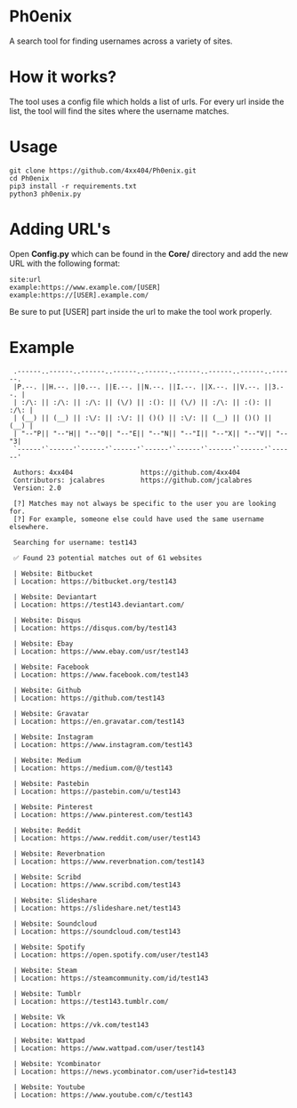 # Ph0enix  
A search tool for finding usernames across a variety of sites.  
  
# How it works?  
The tool uses a config file which holds a list of urls. For every url inside the list, the tool will find the sites where the username matches.  

# Usage  
```
git clone https://github.com/4xx404/Ph0enix.git
cd Ph0enix
pip3 install -r requirements.txt
python3 ph0enix.py
```
  
# Adding URL's  
Open **Config.py** which can be found in the **Core/** directory and add the new URL with the following format:  
```
site:url  
example:https://www.example.com/[USER]
example:https://[USER].example.com/
```
  
Be sure to put [USER] part inside the url to make the tool work properly.  

# Example  
```
 .------..------..------..------..------..------..------..------..------.
 |P.--. ||H.--. ||0.--. ||E.--. ||N.--. ||I.--. ||X.--. ||V.--. ||3.--. |
 | :/\: || :/\: || :/\: || (\/) || :(): || (\/) || :/\: || :(): || :/\: |
 | (__) || (__) || :\/: || :\/: || ()() || :\/: || (__) || ()() || (__) |
 | "--"P|| "--"H|| "--"0|| "--"E|| "--"N|| "--"I|| "--"X|| "--"V|| "--"3|
 `------'`------'`------'`------'`------'`------'`------'`------'`------'

 Authors: 4xx404			     https://github.com/4xx404
 Contributors: jcalabres		 https://github.com/jcalabres
 Version: 2.0

 [?] Matches may not always be specific to the user you are looking for.
 [?] For example, someone else could have used the same username elsewhere.

 Searching for username: test143

 ✅ Found 23 potential matches out of 61 websites

 | Website: Bitbucket 
 | Location: https://bitbucket.org/test143

 | Website: Deviantart 
 | Location: https://test143.deviantart.com/

 | Website: Disqus 
 | Location: https://disqus.com/by/test143

 | Website: Ebay 
 | Location: https://www.ebay.com/usr/test143

 | Website: Facebook 
 | Location: https://www.facebook.com/test143

 | Website: Github 
 | Location: https://github.com/test143

 | Website: Gravatar 
 | Location: https://en.gravatar.com/test143

 | Website: Instagram 
 | Location: https://www.instagram.com/test143

 | Website: Medium 
 | Location: https://medium.com/@/test143

 | Website: Pastebin 
 | Location: https://pastebin.com/u/test143

 | Website: Pinterest 
 | Location: https://www.pinterest.com/test143

 | Website: Reddit 
 | Location: https://www.reddit.com/user/test143

 | Website: Reverbnation 
 | Location: https://www.reverbnation.com/test143

 | Website: Scribd 
 | Location: https://www.scribd.com/test143

 | Website: Slideshare 
 | Location: https://slideshare.net/test143

 | Website: Soundcloud 
 | Location: https://soundcloud.com/test143

 | Website: Spotify 
 | Location: https://open.spotify.com/user/test143

 | Website: Steam 
 | Location: https://steamcommunity.com/id/test143

 | Website: Tumblr 
 | Location: https://test143.tumblr.com/

 | Website: Vk 
 | Location: https://vk.com/test143

 | Website: Wattpad 
 | Location: https://www.wattpad.com/user/test143

 | Website: Ycombinator 
 | Location: https://news.ycombinator.com/user?id=test143

 | Website: Youtube 
 | Location: https://www.youtube.com/c/test143
```

